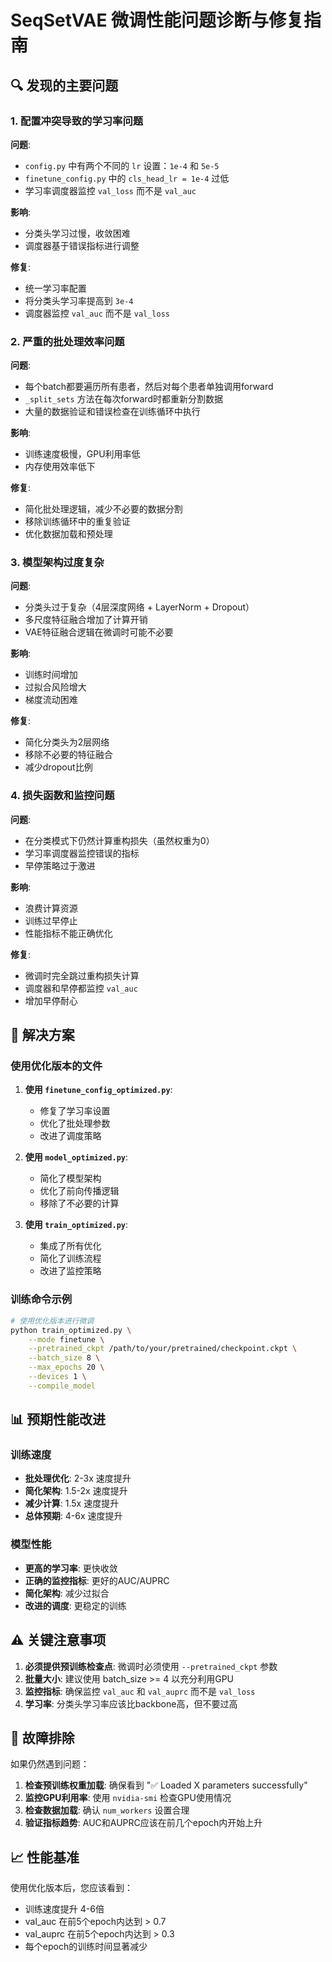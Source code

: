 # SeqSetVAE 微调性能问题诊断与修复指南

## 🔍 发现的主要问题

### 1. **配置冲突导致的学习率问题**
**问题**: 
- `config.py` 中有两个不同的 `lr` 设置：`1e-4` 和 `5e-5`
- `finetune_config.py` 中的 `cls_head_lr = 1e-4` 过低
- 学习率调度器监控 `val_loss` 而不是 `val_auc`

**影响**: 
- 分类头学习过慢，收敛困难
- 调度器基于错误指标进行调整

**修复**: 
- 统一学习率配置
- 将分类头学习率提高到 `3e-4`
- 调度器监控 `val_auc` 而不是 `val_loss`

### 2. **严重的批处理效率问题**
**问题**:
- 每个batch都要遍历所有患者，然后对每个患者单独调用forward
- `_split_sets` 方法在每次forward时都重新分割数据
- 大量的数据验证和错误检查在训练循环中执行

**影响**:
- 训练速度极慢，GPU利用率低
- 内存使用效率低下

**修复**:
- 简化批处理逻辑，减少不必要的数据分割
- 移除训练循环中的重复验证
- 优化数据加载和预处理

### 3. **模型架构过度复杂**
**问题**:
- 分类头过于复杂（4层深度网络 + LayerNorm + Dropout）
- 多尺度特征融合增加了计算开销
- VAE特征融合逻辑在微调时可能不必要

**影响**:
- 训练时间增加
- 过拟合风险增大
- 梯度流动困难

**修复**:
- 简化分类头为2层网络
- 移除不必要的特征融合
- 减少dropout比例

### 4. **损失函数和监控问题**
**问题**:
- 在分类模式下仍然计算重构损失（虽然权重为0）
- 学习率调度器监控错误的指标
- 早停策略过于激进

**影响**:
- 浪费计算资源
- 训练过早停止
- 性能指标不能正确优化

**修复**:
- 微调时完全跳过重构损失计算
- 调度器和早停都监控 `val_auc`
- 增加早停耐心

## 🚀 解决方案

### 使用优化版本的文件

1. **使用 `finetune_config_optimized.py`**:
   - 修复了学习率设置
   - 优化了批处理参数
   - 改进了调度策略

2. **使用 `model_optimized.py`**:
   - 简化了模型架构
   - 优化了前向传播逻辑
   - 移除了不必要的计算

3. **使用 `train_optimized.py`**:
   - 集成了所有优化
   - 简化了训练流程
   - 改进了监控策略

### 训练命令示例

```bash
# 使用优化版本进行微调
python train_optimized.py \
    --mode finetune \
    --pretrained_ckpt /path/to/your/pretrained/checkpoint.ckpt \
    --batch_size 8 \
    --max_epochs 20 \
    --devices 1 \
    --compile_model
```

## 📊 预期性能改进

### 训练速度
- **批处理优化**: 2-3x 速度提升
- **简化架构**: 1.5-2x 速度提升
- **减少计算**: 1.5x 速度提升
- **总体预期**: 4-6x 速度提升

### 模型性能
- **更高的学习率**: 更快收敛
- **正确的监控指标**: 更好的AUC/AUPRC
- **简化架构**: 减少过拟合
- **改进的调度**: 更稳定的训练

## ⚠️ 关键注意事项

1. **必须提供预训练检查点**: 微调时必须使用 `--pretrained_ckpt` 参数
2. **批量大小**: 建议使用 batch_size >= 4 以充分利用GPU
3. **监控指标**: 确保监控 `val_auc` 和 `val_auprc` 而不是 `val_loss`
4. **学习率**: 分类头学习率应该比backbone高，但不要过高

## 🔧 故障排除

如果仍然遇到问题：

1. **检查预训练权重加载**: 确保看到 "✅ Loaded X parameters successfully"
2. **监控GPU利用率**: 使用 `nvidia-smi` 检查GPU使用情况
3. **检查数据加载**: 确认 `num_workers` 设置合理
4. **验证指标趋势**: AUC和AUPRC应该在前几个epoch内开始上升

## 📈 性能基准

使用优化版本后，您应该看到：
- 训练速度提升 4-6倍
- val_auc 在前5个epoch内达到 > 0.7
- val_auprc 在前5个epoch内达到 > 0.3
- 每个epoch的训练时间显著减少